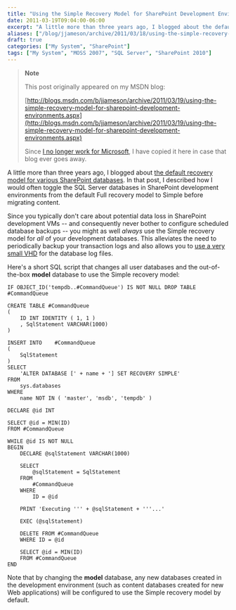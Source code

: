 ```yaml
---
title: "Using the Simple Recovery Model for SharePoint Development Environments"
date: 2011-03-19T09:04:00-06:00
excerpt: "A little more than three years ago, I blogged about the default recovery model for various SharePoint databases . In that post, I described how I would often toggle the SQL Server databases in SharePoint development environments from the default Full..."
aliases: ["/blog/jjameson/archive/2011/03/18/using-the-simple-recovery-model-for-sharepoint-development-environments.aspx", "/blog/jjameson/archive/2011/03/19/using-the-simple-recovery-model-for-sharepoint-development-environments.aspx"]
draft: true
categories: ["My System", "SharePoint"]
tags: ["My System", "MOSS 2007", "SQL Server", "SharePoint 2010"]
---
```


> **Note**
>
> This post originally appeared on my MSDN blog:
>
> [http://blogs.msdn.com/b/jjameson/archive/2011/03/19/using-the-simple-recovery-model-for-sharepoint-development-environments.aspx](http://blogs.msdn.com/b/jjameson/archive/2011/03/19/using-the-simple-recovery-model-for-sharepoint-development-environments.aspx)
>
> Since [I no longer work for Microsoft](/blog/jjameson/2011/09/02/last-day-with-microsoft), I have copied it here in case that blog ever goes away.

A little more than three years ago, I blogged about [the default recovery model for various SharePoint databases](/blog/jjameson/2008/01/18/default-recovery-models-for-sharepoint-databases). In that post, I described how I would often toggle the SQL Server databases in SharePoint development environments from the default Full recovery model to Simple before migrating content.

Since you typically don't care about potential data loss in SharePoint development VMs -- and consequently never bother to configure scheduled database backups -- you might as well *always* use the Simple recovery model for *all* of your development databases. This alleviates the need to periodically backup your transaction logs and also allows you to [use a very small VHD](/blog/jjameson/2011/03/19/creating-small-vhds-lt-1gb-for-hyper-v) for the database log files.

Here's a short SQL script that changes all user databases and the out-of-the-box **model** database to use the Simple recovery model:

```
IF OBJECT_ID('tempdb..#CommandQueue') IS NOT NULL DROP TABLE #CommandQueue

CREATE TABLE #CommandQueue
(
    ID INT IDENTITY ( 1, 1 )
    , SqlStatement VARCHAR(1000)
)

INSERT INTO    #CommandQueue
(
    SqlStatement
)
SELECT
    'ALTER DATABASE [' + name + '] SET RECOVERY SIMPLE'
FROM
    sys.databases
WHERE
    name NOT IN ( 'master', 'msdb', 'tempdb' )

DECLARE @id INT

SELECT @id = MIN(ID)
FROM #CommandQueue

WHILE @id IS NOT NULL
BEGIN
    DECLARE @sqlStatement VARCHAR(1000)

    SELECT
        @sqlStatement = SqlStatement
    FROM
        #CommandQueue
    WHERE
        ID = @id

    PRINT 'Executing ''' + @sqlStatement + '''...'

    EXEC (@sqlStatement)

    DELETE FROM #CommandQueue
    WHERE ID = @id

    SELECT @id = MIN(ID)
    FROM #CommandQueue
END
```

Note that by changing the **model** database, any new databases created in the development environment (such as content databases created for new Web applications) will be configured to use the Simple recovery model by default.

